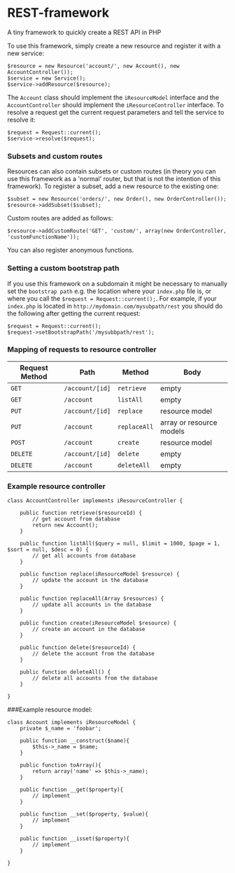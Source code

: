 # REST-framework
A tiny framework to quickly create a REST API in PHP

To use this framework, simply create a new resource and register it with a new service:
    
    $resource = new Resource('account/', new Account(), new AccountController());
    $service = new Service();
    $service->addResource($resource);
    
The `Account` class should implement the `iResourceModel` interface and the `AccountController` should implement the `iResourceController` interface. To resolve a request get the current request parameters and tell the service to resolve it:

    $request = Request::current();
    $service->resolve($request);
    
### Subsets and custom routes
Resources can also contain subsets or custom routes (in theory you can use this framework as a 'normal' router, but that is not the intention of this framework). To register a subset, add a new resource to the existing one:

    $subset = new Resource('orders/', new Order(), new OrderController());
    $resource->addSubset($subset);
    
Custom routes are added as follows:

    $resource->addCustomRoute('GET', 'custom/', array(new OrderController, 'customFunctionName'));
    
You can also register anonymous functions.

### Setting a custom bootstrap path
If you use this framework on a subdomain it might be necessary to manually set the `bootstrap path` e.g. the location where your `index.php` file is, or where you call the `$request = Request::current();`. For example, if your `index.php` is located in `http://mydomain.com/mysubpath/rest` you should do the following after getting the current request:

    $request = Request::current();
    $request->setBootstrapPath('/mysubbpath/rest');
    
### Mapping of requests to resource controller

Request Method | Path | Method | Body
--- | --- | --- | ---
`GET` | `/account/[id]` | `retrieve` | empty
`GET` | `/account` | `listAll` | empty
`PUT` | `/account/[id]` | `replace` | resource model
`PUT` | `/account` | `replaceAll` | array or resource models
`POST` | `/account` | `create` | resource model
`DELETE` | `/account/[id]` | `delete` | empty
`DELETE` | `/account` | `deleteAll` | empty

### Example resource controller

    class AccountController implements iResourceController {

    	public function retrieve($resourceId) {
    		// get account from database
    		return new Account();
    	}
      
    	public function listAll($query = null, $limit = 1000, $page = 1, $sort = null, $desc = 0) {
    		// get all accounts from database
    	}
      
    	public function replace(iResourceModel $resource) {
    		// update the account in the database
    	}
      
    	public function replaceAll(Array $resources) {
    		// update all accounts in the database
    	}
      
    	public function create(iResourceModel $resource) {
    		// create an account in the database
    	}
      
    	public function delete($resourceId) {
    		// delete the account from the database
    	}
      
    	public function deleteAll() {
    		// delete all accounts from the database
    	}
      
    }

###Example resource model:

    class Account implements iResourceModel {
		private $_name = 'foobar';
	
		public function __construct($name){
			$this->_name = $name;
		}
	
    	public function toArray(){
    		return array('name' => $this->_name);
		}
		
		public function __get($property){
			// implement
		}
		
		public function __set($property, $value){
			// implement
		}
		
		public function __isset($property){
			// implement
		}
    
    }
    
